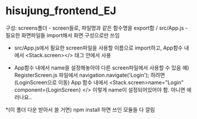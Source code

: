 # hisujung_frontend_EJ

구성:
screens폴더 - screen들로, 파일명과 같은 함수명을 export함
/   src/App.js - 필요한 화면파일들 import해서 화면 구성으로만 쓰임

- src/App.js에서 필요한 screen파일을 사용할 이름으로 import하고, App함수 내에서 <Stack.screen></> 태그 안에서 사용

- App함수 내에서 name을 설정해놓아야 다른 screen파일에서 사용할 수 있음
예) RegisterScreen.js 파일에서 navigation.navigate('Login'); 하려면(LoginScreen으로 이동)
App 함수 내에서 <Stack.screen>name="Login" component={LoginScreen} </> 이렇게 name이 설정되어있어야 함. 아니면 에러나요..

*(이 폴더 다운 받아서 쓸 거면) npm install 하면 쓰인 모듈들 다 깔림
